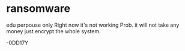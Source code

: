 # ransomware
edu perpouse only
Right now it's not working
Prob. it will not take any money just encrypt the whole system.

-0DD17Y
